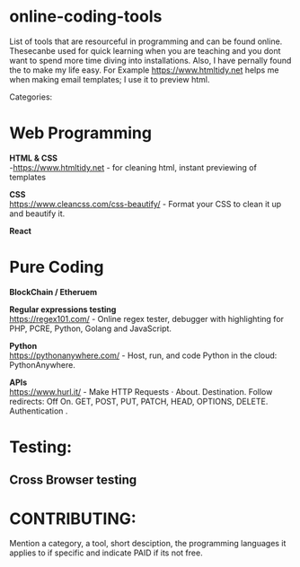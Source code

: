 # online-coding-tools
List of tools that are resourceful in programming and can be found online. Thesecanbe used for quick learning when you are teaching and you dont want to spend more time diving into installations. Also, I have pernally found the to make my life easy. For Example https://www.htmltidy.net helps me when making email templates; I use it to preview html.

Categories:
# Web Programming
**HTML & CSS** <br>
-https://www.htmltidy.net - for cleaning html, instant previewing of templates


**CSS**<br>
https://www.cleancss.com/css-beautify/ - Format your CSS to clean it up and beautify it. 


**React**<br>



# Pure Coding
**BlockChain / Etheruem**<br>


**Regular expressions testing**<br>
https://regex101.com/ - Online regex tester, debugger with highlighting for PHP, PCRE, Python, Golang and JavaScript.


**Python**<br>
https://pythonanywhere.com/ - Host, run, and code Python in the cloud: PythonAnywhere.


**APIs**<br>
https://www.hurl.it/ - Make HTTP Requests · About. Destination. Follow redirects: Off On. GET, POST, PUT, PATCH, HEAD, OPTIONS, DELETE. Authentication .



# Testing:
**Cross Browser testing**<br>
-





# CONTRIBUTING: 
Mention a category, a tool, short desciption, the programming languages it applies to if specific and indicate PAID if its not free.





